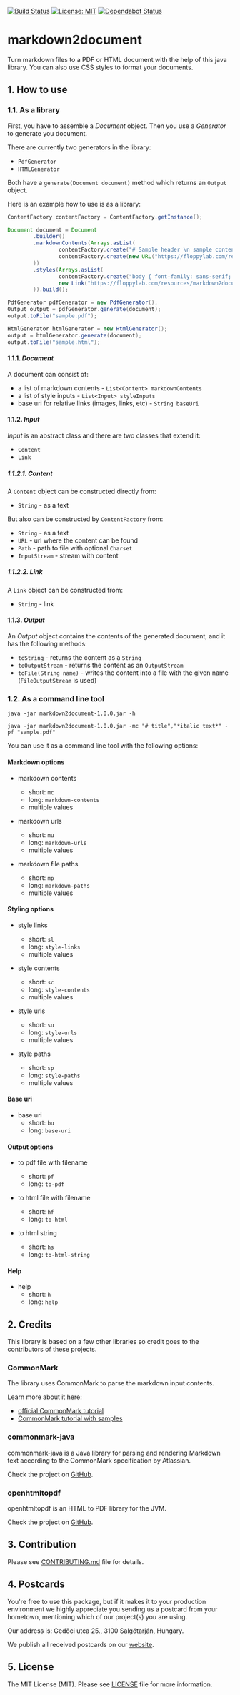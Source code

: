 [![Build Status](https://travis-ci.org/floppylab/markdown2document.svg?branch=master)](https://travis-ci.org/floppylab/markdown2document) 
[![License: MIT](https://img.shields.io/badge/License-MIT-blue.svg)](LICENCE)
[![Dependabot Status](https://api.dependabot.com/badges/status?host=github&repo=floppylab/markdown2document)](https://dependabot.com)

# markdown2document

Turn markdown files to a PDF or HTML document with the help of this java library. You can also use CSS styles to format your documents.

## 1. How to use

### 1.1. As a library

First, you have to assemble a _Document_ object. Then you use a _Generator_ to generate you document.

There are currently two generators in the library:
- `PdfGenerator`
- `HTMLGenerator`

Both have a `generate(Document document)` method which returns an `Output` object.

Here is an example how to use is as a library:

``` java
ContentFactory contentFactory = ContentFactory.getInstance();

Document document = Document
        .builder()
        .markdownContents(Arrays.asList(
                contentFactory.create("# Sample header \n sample content "),
                contentFactory.create(new URL("https://floppylab.com/resources/markdown2document/sample.md"))
        ))
        .styles(Arrays.asList(
                contentFactory.create("body { font-family: sans-serif; color: #555; /* some comment*/ }"),
                new Link("https://floppylab.com/resources/markdown2document/sample.css")
        )).build();

PdfGenerator pdfGenerator = new PdfGenerator();
Output output = pdfGenerator.generate(document);
output.toFile("sample.pdf");

HtmlGenerator htmlGenerator = new HtmlGenerator();
output = htmlGenerator.generate(document);
output.toFile("sample.html");
```

#### 1.1.1. _Document_

A document can consist of:
- a list of markdown contents - `List<Content> markdownContents`
- a list of style inputs - `List<Input> styleInputs`
- base uri for relative links (images, links, etc) - `String baseUri`

#### 1.1.2. _Input_

_Input_ is an abstract class and there are two classes that extend it:

- `Content` 
- `Link`

##### 1.1.2.1. _Content_

A `Content` object can be constructed directly from:
- `String` - as a text

But also can be constructed by `ContentFactory` from:
- `String` - as a text
- `URL` - url where the content can be found
- `Path` - path to file with optional `Charset`
- `InputStream` - stream with content

##### 1.1.2.2. _Link_

A `Link` object can be constructed from:
- `String` - link

#### 1.1.3. _Output_

An _Output_ object contains the contents of the generated document, and it has the following methods:
- `toString` - returns the content as a `String`
- `toOutputStream` - returns the content as an `OutputStream`
- `toFile(String name)` - writes the content into a file with the given name (`FileOutputStream` is used)

### 1.2. As a command line tool

```
java -jar markdown2document-1.0.0.jar -h

java -jar markdown2document-1.0.0.jar -mc "# title","*italic text*" -pf "sample.pdf"
```

You can use it as a command line tool with the following options:

#### Markdown options
- markdown contents
    - short: `mc`
    - long: `markdown-contents`
    - multiple values

- markdown urls
    - short: `mu`
    - long: `markdown-urls`
    - multiple values

- markdown file paths
    - short: `mp`
    - long: `markdown-paths`
    - multiple values

#### Styling options
- style links
    - short: `sl`
    - long: `style-links`
    - multiple values

- style contents
    - short: `sc`
    - long: `style-contents`
    - multiple values

- style urls
    - short: `su`
    - long: `style-urls`
    - multiple values

- style paths
    - short: `sp`
    - long: `style-paths`
    - multiple values

#### Base uri 
- base uri
    - short: `bu`
    - long: `base-uri`

#### Output options 
- to pdf file with filename
    - short: `pf`
    - long: `to-pdf`

- to html file with filename
    - short: `hf`
    - long: `to-html`

- to html string
    - short: `hs`
    - long: `to-html-string`

#### Help
- help
    - short: `h`
    - long: `help`


## 2. Credits

This library is based on a few other libraries so credit goes to the contributors of these projects.

### CommonMark 

The library uses CommonMark to parse the markdown input contents.

Learn more about it here: 
- [official CommonMark tutorial](https://commonmark.org/help/tutorial/)
- [CommonMark tutorial with samples](https://github.com/thephpleague/commonmark/blob/master/tests/benchmark/sample.md)

### commonmark-java

commonmark-java is a Java library for parsing and rendering Markdown text according to the CommonMark specification by Atlassian.

Check the project on [GitHub](https://github.com/atlassian/commonmark-java).

### openhtmltopdf

openhtmltopdf is an HTML to PDF library for the JVM.

Check the project on [GitHub](https://github.com/danfickle/openhtmltopdf).

## 3. Contribution

Please see [CONTRIBUTING.md](CONTRIBUTING.md) file for details.

## 4. Postcards
You're free to use this package, but if it makes it to your production environment we highly appreciate you sending us a postcard from your hometown, mentioning which of our project(s) you are using.

Our address is: Gedőci utca 25., 3100 Salgótarján, Hungary.

We publish all received postcards on our [website](https://floppylab.com).

## 5. License
The MIT License (MIT). Please see [LICENSE](LICENSE) file for more information.
